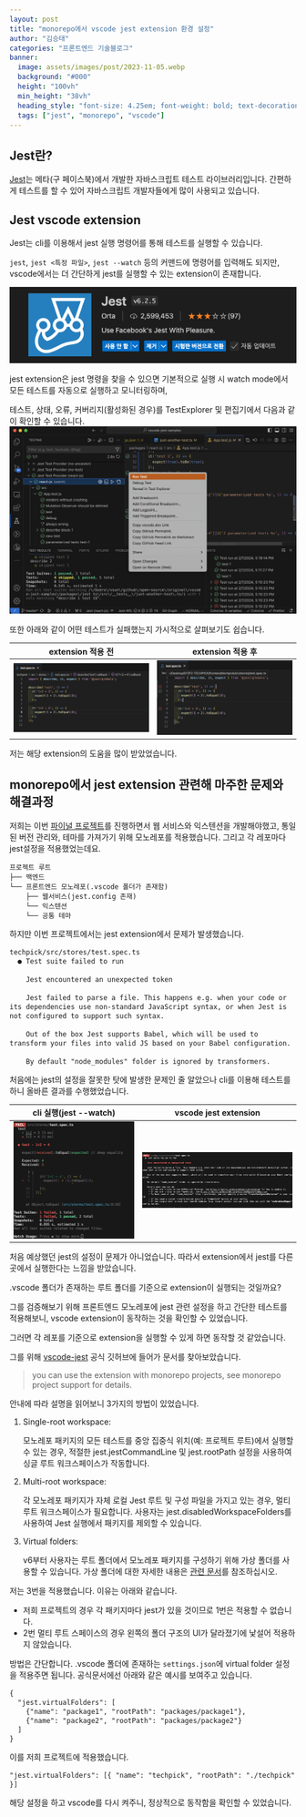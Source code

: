 ```yaml
---
layout: post
title: "monorepo에서 vscode jest extension 환경 설정"
author: "김승태"
categories: "프론트엔드 기술블로그"
banner:
  image: assets/images/post/2023-11-05.webp
  background: "#000"
  height: "100vh"
  min_height: "38vh"
  heading_style: "font-size: 4.25em; font-weight: bold; text-decoration: underline"
  tags: ["jest", "monorepo", "vscode"]
---
```


## Jest란?

[Jest](https://jestjs.io/)는 메타(구 페이스북)에서 개발한 자바스크립트 테스트 라이브러리입니다. 간편하게 테스트를 할 수 있어 자바스크립트 개발자들에게 많이 사용되고 있습니다.

## Jest vscode extension

Jest는 cli를 이용해서 jest 실행 명령어를 통해 테스트를 실행할 수 있습니다.

`jest`, `jest <특정 파일>`, `jest --watch` 등의 커맨드에 명령어를 입력해도 되지만, vscode에서는 더 간단하게 jest를 실행할 수 있는 extension이 존재합니다.

![alt text](https://raw.githubusercontent.com/Kernel360/blog-image/main/2024/1031/1.png)

jest extension은 jest 명령을 찾을 수 있으면 기본적으로 실행 시 watch mode에서 모든 테스트를 자동으로 실행하고 모니터링하며,

테스트, 상태, 오류, 커버리지(활성화된 경우)를 TestExplorer 및 편집기에서 다음과 같이 확인할 수 있습니다.
![alt text](https://raw.githubusercontent.com/Kernel360/blog-image/main/2024/1031/2.png)

또한 아래와 같이 어떤 테스트가 실패했는지 가시적으로 살펴보기도 쉽습니다.

| **extension 적용 전**                                                                  | **extension 적용 후**                                                                 |
| -------------------------------------------------------------------------------------- | ------------------------------------------------------------------------------------- |
| ![before](https://raw.githubusercontent.com/Kernel360/blog-image/main/2024/1031/3.png) | ![after](https://raw.githubusercontent.com/Kernel360/blog-image/main/2024/1031/4.png) |

저는 해당 extension의 도움을 많이 받았었습니다.

## monorepo에서 jest extension 관련해 마주한 문제와 해결과정

저희는 이번 [파이널 프로젝트](https://github.com/Kernel360/F2-TECHPICK)를 진행하면서 웹 서비스와 익스텐션을 개발해야했고, 통일된 버전 관리와, 테마를 가져가기 위해 모노레포를 적용했습니다.
그리고 각 레포마다 jest설정을 적용했었는데요.

```
프로젝트 루트
├── 백엔드
└── 프론트엔드 모노레포(.vscode 폴더가 존재함)
    ├── 웹서비스(jest.config 존재)
    └── 익스텐션
    └── 공통 테마
```

하지만 이번 프로젝트에서는 jest extension에서 문제가 발생했습니다.

```
techpick/src/stores/test.spec.ts
  ● Test suite failed to run

    Jest encountered an unexpected token

    Jest failed to parse a file. This happens e.g. when your code or its dependencies use non-standard JavaScript syntax, or when Jest is not configured to support such syntax.

    Out of the box Jest supports Babel, which will be used to transform your files into valid JS based on your Babel configuration.

    By default "node_modules" folder is ignored by transformers.
```

처음에는 jest의 설정을 잘못한 탓에 발생한 문제인 줄 알았으나 cli를 이용해 테스트를 하니 올바른 결과를 수행했었습니다.

| **cli 실행(jest --watch)**                                                             | **vscode jest extension**                                                             |
| -------------------------------------------------------------------------------------- | ------------------------------------------------------------------------------------- |
| ![before](https://raw.githubusercontent.com/Kernel360/blog-image/main/2024/1031/5.png) | ![after](https://raw.githubusercontent.com/Kernel360/blog-image/main/2024/1031/6.png) |

처음 예상했던 jest의 설정이 문제가 아니었습니다. 따라서 extension에서 jest를 다른 곳에서 실행한다는 느낌을 받았습니다.

.vscode 폴더가 존재하는 루트 폴더를 기준으로 extension이 실행되는 것일까요?

그를 검증해보기 위해 프론트엔드 모노레포에 jest 관련 설정을 하고 간단한 테스트를 적용해보니, vscode extension이 동작하는 것을 확인할 수 있었습니다.

그러면 각 레포를 기준으로 extension을 실행할 수 있게 하면 동작할 것 같았습니다.

그를 위해 [vscode-jest](https://github.com/jest-community/vscode-jest) 공식 깃허브에 들어가 문서를 찾아보았습니다.

> you can use the extension with monorepo projects, see monorepo project support for details.

안내에 따라 설명을 읽어보니 3가지의 방법이 있었습니다.

1. Single-root workspace:

   모노레포 패키지의 모든 테스트를 중앙 집중식 위치(예: 프로젝트 루트)에서 실행할 수 있는 경우, 적절한 jest.jestCommandLine 및 jest.rootPath 설정을 사용하여 싱글 루트 워크스페이스가 작동합니다.

2. Multi-root workspace:

   각 모노레포 패키지가 자체 로컬 Jest 루트 및 구성 파일을 가지고 있는 경우, 멀티 루트 워크스페이스가 필요합니다. 사용자는 jest.disabledWorkspaceFolders를 사용하여 Jest 실행에서 패키지를 제외할 수 있습니다.

3. Virtual folders:

   v6부터 사용자는 루트 폴더에서 모노레포 패키지를 구성하기 위해 가상 폴더를 사용할 수 있습니다. 가상 폴더에 대한 자세한 내용은 [관련 문서](https://github.com/jest-community/vscode-jest?tab=readme-ov-file#virtual-folders)를 참조하십시오.

저는 3번을 적용했습니다. 이유는 아래와 같습니다.

- 저희 프로젝트의 경우 각 패키지마다 jest가 있을 것이므로 1번은 적용할 수 없습니다.
- 2번 멀티 루트 스페이스의 경우 왼쪽의 폴더 구조의 UI가 달라졌기에 낯설어 적용하지 않았습니다.

방법은 간단합니다.
.vscode 폴더에 존재하는 `settings.json`에 virtual folder 설정을 적용주면 됩니다. 공식문서에선 아래와 같은 예시를 보여주고 있습니다.

```
{
  "jest.virtualFolders": [
    {"name": "package1", "rootPath": "packages/package1"},
    {"name": "package2", "rootPath": "packages/package2"}
  ]
}
```

이를 저희 프로젝트에 적용했습니다.

```
"jest.virtualFolders": [{ "name": "techpick", "rootPath": "./techpick" }]
```

해당 설정을 하고 vscode를 다시 켜주니, 정상적으로 동작함을 확인할 수 있었습니다.
